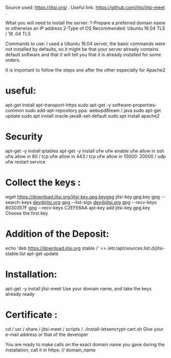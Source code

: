 Source used: https://jitsi.org/  .
Useful link: https://github.com/jitsi/jitsi-meet  .

What you will need to install the server:
1-Prepare a preferred domain name or otherwise an IP address
2-Type of OS Recommended: Ubuntu 16.04 TLS / 18 .04 TLS

Commands to use: I used a Ubuntu 16.04 server, the basic commands were not installed by defaults, so it might be that your server already contains default software and that it will tell you that it is already installed for some orders.

It is important to follow the steps one after the other especially for Apache2

# useful:
apt-get install apt-transport-https
sudo apt-get -y software-properties-common
sudo add-apt-repository ppa: webupd8team / java
sudo apt-get update
sudo apt install oracle-java8-set-default
sudo apt install apache2

# Security
apt-get -y install iptables
apt-get -y install ufw
ufw enable
ufw allow in ssh
ufw allow in 80 / tcp
ufw allow in 443 / tcp
ufw allow in 10000: 20000 / udp
ufw restart service

# Collect the keys :
wget https://download.jitsi.org/jitsi-key.gpg.keygpg jitsi-key.gpg.key
gpg --search-keys dev@jitsi.org
gpg --list-sigs dev@jitsi.org
gpg --recv-keys 8030357F
gpg --recv-keys C2EFE8AA
apt-key add jitsi-key.gpg.key
Choose the first key

# Addition of the Deposit:
echo 'deb https://download.jitsi.org stable /' >> /etc/apt/sources.list.d/jitsi-stable.list
apt-get update

# Installation:
apt-get -y install jitsi-meet
Use your domain name, and take the keys already ready

# Certificate :
cd / usr / share / jitsi-meet / scripts /
./install-letsencrypt-cert.sh
Give your e-mail address or that of the developer

You are ready to make calls on the exact domain name you gave during
the installation, call it in https: // domain_name
